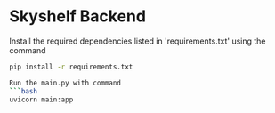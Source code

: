# Skyshelf Backend
Install the required dependencies listed in 'requirements.txt' using the command
```bash
pip install -r requirements.txt

Run the main.py with command
```bash
uvicorn main:app
